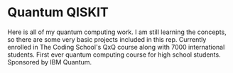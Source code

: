 # Quantum QISKIT
Here is all of my quantum computing work. I am still learning the concepts, so there are some very basic projects included in this rep.
Currently enrolled in The Coding School's QxQ course along with 7000 international students. First ever quantum computing course for high school students.
Sponsored by IBM Quantum.
